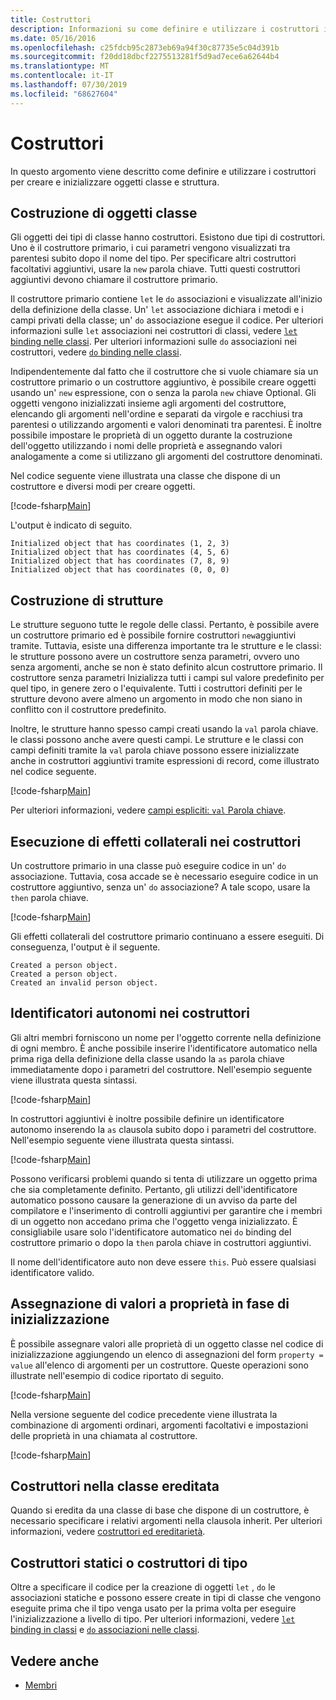```yaml
---
title: Costruttori
description: Informazioni su come definire e utilizzare i costruttori in F# per creare e inizializzare oggetti classe e struttura.
ms.date: 05/16/2016
ms.openlocfilehash: c25fdcb95c2873eb69a94f30c87735e5c04d391b
ms.sourcegitcommit: f20dd18dbcf2275513281f5d9ad7ece6a62644b4
ms.translationtype: MT
ms.contentlocale: it-IT
ms.lasthandoff: 07/30/2019
ms.locfileid: "68627604"
---
```

# <a name="constructors"></a>Costruttori

In questo argomento viene descritto come definire e utilizzare i costruttori per creare e inizializzare oggetti classe e struttura.

## <a name="construction-of-class-objects"></a>Costruzione di oggetti classe

Gli oggetti dei tipi di classe hanno costruttori. Esistono due tipi di costruttori. Uno è il costruttore primario, i cui parametri vengono visualizzati tra parentesi subito dopo il nome del tipo. Per specificare altri costruttori facoltativi aggiuntivi, usare la `new` parola chiave. Tutti questi costruttori aggiuntivi devono chiamare il costruttore primario.

Il costruttore primario contiene `let` le `do` associazioni e visualizzate all'inizio della definizione della classe. Un' `let` associazione dichiara i metodi e i campi privati della classe; un' `do` associazione esegue il codice. Per ulteriori informazioni sulle `let` associazioni nei costruttori di classi, vedere [ `let` binding nelle classi](let-bindings-in-classes.md). Per ulteriori informazioni sulle `do` associazioni nei costruttori, vedere [ `do` binding nelle classi](do-bindings-in-classes.md).

Indipendentemente dal fatto che il costruttore che si vuole chiamare sia un costruttore primario o un costruttore aggiuntivo, è possibile creare oggetti usando un' `new` espressione, con o senza la parola `new` chiave Optional. Gli oggetti vengono inizializzati insieme agli argomenti del costruttore, elencando gli argomenti nell'ordine e separati da virgole e racchiusi tra parentesi o utilizzando argomenti e valori denominati tra parentesi. È inoltre possibile impostare le proprietà di un oggetto durante la costruzione dell'oggetto utilizzando i nomi delle proprietà e assegnando valori analogamente a come si utilizzano gli argomenti del costruttore denominati.

Nel codice seguente viene illustrata una classe che dispone di un costruttore e diversi modi per creare oggetti.

[!code-fsharp[Main](~/samples/snippets/fsharp/lang-ref-2/snippet3501.fs)]

L'output è indicato di seguito.

```console
Initialized object that has coordinates (1, 2, 3)
Initialized object that has coordinates (4, 5, 6)
Initialized object that has coordinates (7, 8, 9)
Initialized object that has coordinates (0, 0, 0)
```

## <a name="construction-of-structures"></a>Costruzione di strutture

Le strutture seguono tutte le regole delle classi. Pertanto, è possibile avere un costruttore primario ed è possibile fornire costruttori `new`aggiuntivi tramite. Tuttavia, esiste una differenza importante tra le strutture e le classi: le strutture possono avere un costruttore senza parametri, ovvero uno senza argomenti, anche se non è stato definito alcun costruttore primario. Il costruttore senza parametri Inizializza tutti i campi sul valore predefinito per quel tipo, in genere zero o l'equivalente. Tutti i costruttori definiti per le strutture devono avere almeno un argomento in modo che non siano in conflitto con il costruttore predefinito.

Inoltre, le strutture hanno spesso campi creati usando la `val` parola chiave. le classi possono anche avere questi campi. Le strutture e le classi con campi definiti tramite la `val` parola chiave possono essere inizializzate anche in costruttori aggiuntivi tramite espressioni di record, come illustrato nel codice seguente.

[!code-fsharp[Main](~/samples/snippets/fsharp/lang-ref-2/snippet3502.fs)]

Per ulteriori informazioni, vedere [campi espliciti: `val` Parola chiave](explicit-fields-the-val-keyword.md).

## <a name="executing-side-effects-in-constructors"></a>Esecuzione di effetti collaterali nei costruttori

Un costruttore primario in una classe può eseguire codice in un' `do` associazione. Tuttavia, cosa accade se è necessario eseguire codice in un costruttore aggiuntivo, senza un' `do` associazione? A tale scopo, usare la `then` parola chiave.

[!code-fsharp[Main](~/samples/snippets/fsharp/lang-ref-2/snippet3503.fs)]

Gli effetti collaterali del costruttore primario continuano a essere eseguiti. Di conseguenza, l'output è il seguente.

```console
Created a person object.
Created a person object.
Created an invalid person object.
```

## <a name="self-identifiers-in-constructors"></a>Identificatori autonomi nei costruttori

Gli altri membri forniscono un nome per l'oggetto corrente nella definizione di ogni membro. È anche possibile inserire l'identificatore automatico nella prima riga della definizione della classe usando la `as` parola chiave immediatamente dopo i parametri del costruttore. Nell'esempio seguente viene illustrata questa sintassi.

[!code-fsharp[Main](~/samples/snippets/fsharp/lang-ref-2/snippet3504.fs)]

In costruttori aggiuntivi è inoltre possibile definire un identificatore autonomo inserendo la `as` clausola subito dopo i parametri del costruttore. Nell'esempio seguente viene illustrata questa sintassi.

[!code-fsharp[Main](~/samples/snippets/fsharp/lang-ref-2/snippet3505.fs)]

Possono verificarsi problemi quando si tenta di utilizzare un oggetto prima che sia completamente definito. Pertanto, gli utilizzi dell'identificatore automatico possono causare la generazione di un avviso da parte del compilatore e l'inserimento di controlli aggiuntivi per garantire che i membri di un oggetto non accedano prima che l'oggetto venga inizializzato. È consigliabile usare solo l'identificatore automatico nei `do` binding del costruttore primario o dopo la `then` parola chiave in costruttori aggiuntivi.

Il nome dell'identificatore auto non deve essere `this`. Può essere qualsiasi identificatore valido.

## <a name="assigning-values-to-properties-at-initialization"></a>Assegnazione di valori a proprietà in fase di inizializzazione

È possibile assegnare valori alle proprietà di un oggetto classe nel codice di inizializzazione aggiungendo un elenco di assegnazioni del form `property = value` all'elenco di argomenti per un costruttore. Queste operazioni sono illustrate nell'esempio di codice riportato di seguito.

[!code-fsharp[Main](~/samples/snippets/fsharp/lang-ref-2/snippet3506.fs)]

Nella versione seguente del codice precedente viene illustrata la combinazione di argomenti ordinari, argomenti facoltativi e impostazioni delle proprietà in una chiamata al costruttore.

[!code-fsharp[Main](~/samples/snippets/fsharp/lang-ref-2/snippet3507.fs)]

## <a name="constructors-in-inherited-class"></a>Costruttori nella classe ereditata

Quando si eredita da una classe di base che dispone di un costruttore, è necessario specificare i relativi argomenti nella clausola inherit. Per ulteriori informazioni, vedere [costruttori ed ereditarietà](../inheritance.md#constructors-and-inheritance).

## <a name="static-constructors-or-type-constructors"></a>Costruttori statici o costruttori di tipo

Oltre a specificare il codice per la creazione di oggetti `let` , `do` le associazioni statiche e possono essere create in tipi di classe che vengono eseguite prima che il tipo venga usato per la prima volta per eseguire l'inizializzazione a livello di tipo. Per ulteriori informazioni, vedere [ `let` binding in classi](let-bindings-in-classes.md) e [ `do` associazioni nelle classi](do-bindings-in-classes.md).

## <a name="see-also"></a>Vedere anche

- [Membri](index.md)
